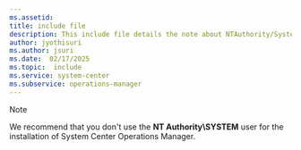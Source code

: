 ```yaml
---
ms.assetid:
title: include file
description: This include file details the note about NTAuthority/System during Operations Manager Installation
author: jyothisuri
ms.author: jsuri
ms.date:  02/17/2025
ms.topic:  include
ms.service: system-center
ms.subservice: operations-manager
---
```


>[!NOTE]
> We recommend that you don't use the **NT Authority\SYSTEM** user for the installation of System Center Operations Manager.
